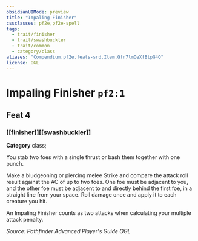 ```yaml
---
obsidianUIMode: preview
title: "Impaling Finisher"
cssclasses: pf2e,pf2e-spell
tags:
  - trait/finisher
  - trait/swashbuckler
  - trait/common
  - category/class
aliases: "Compendium.pf2e.feats-srd.Item.Qfn7lmOeXfBtpG4O"
license: OGL
---
```

# Impaling Finisher `pf2:1`
## Feat 4
### [[finisher]][[swashbuckler]]

**Category** class; 




You stab two foes with a single thrust or bash them together with one punch.

Make a bludgeoning or piercing melee Strike and compare the attack roll result against the AC of up to two foes. One foe must be adjacent to you, and the other foe must be adjacent to and directly behind the first foe, in a straight line from your space. Roll damage once and apply it to each creature you hit.

An Impaling Finisher counts as two attacks when calculating your multiple attack penalty.

*Source: Pathfinder Advanced Player's Guide*
*OGL*